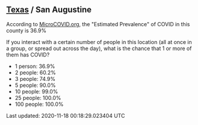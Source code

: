 
## [Texas](/united-states/texas) / San Augustine

According to [MicroCOVID.org](http://microcovid.org),
the "Estimated Prevalence" of COVID in this county is 36.9%

If you interact with a certain number of people in this location
(all at once in a group, or spread out across the day), what is the chance that
1 or more of them has COVID?

- 1 person: 36.9%
- 2 people: 60.2%
- 3 people: 74.9%
- 5 people: 90.0%
- 10 people: 99.0%
- 25 people: 100.0%
- 100 people: 100.0%

Last updated: 2020-11-18 00:18:29.023404 UTC
